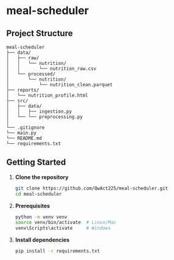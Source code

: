 # meal-scheduler

## Project Structure
```
meal-scheduler
├── data/
│   ├── raw/
│   │   └── nutrition/
│   │       └── nutrition_raw.csv
│   └── processed/
│       └── nutrition/
│           └── nutrition_clean.parquet
├── reports/
│   └── nutrition_profile.html
├── src/
│   ├── data/
│   │   ├── ingestion.py
│   └── └── preprocessing.py
│
└── .gitignore
└── main.py   
└── README.md
└── requirements.txt
```

## Getting Started

1. **Clone the repository**

    ```bash
    git clone https://github.com/QwAct225/meal-scheduler.git
    cd meal-scheduler
    ```

2. **Prerequisites**

    ```bash
    python -m venv venv
    source venv/bin/activate  # Linux/Mac
    venv\Scripts\activate     # Windows
    ```

3. **Install dependencies**

    ```bash
    pip install -r requirements.txt
    ```
